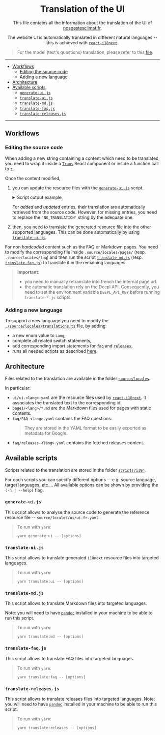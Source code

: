 <h1 align="center">Translation of the UI</h1>


<p align="center">This file contains all the information about the translation of the UI of <a href="https://nosgestesclimat.fr/">nosgestesclimat.fr</a>.</p>

<p align="center">The website UI is automatically translated in different natural languages -- this is achieved with
<a href="https://react.i18next.com/"><code>react-i18next</code></a>.</p>

> For the model (test's questions) translation, please refer to this [file](https:/github.com/datagir/nosgestesclimat/blob/master/docs/translation.md).

---

<!-- vim-markdown-toc GitLab -->

* [Workflows](#workflows)
    * [Editing the source code](#editing-the-source-code)
    * [Adding a new language](#adding-a-new-language)
* [Architecture](#architecture)
* [Available scripts](#available-scripts)
    * [`generate-ui.js`](#generate-uijs)
    * [`translate-ui.js`](#translate-uijs)
    * [`translate-md.js`](#translate-mdjs)
    * [`translate-faq.js`](#translate-faqjs)
    * [`translate-releases.js`](#translate-releasesjs)

<!-- vim-markdown-toc -->

---

## Workflows

### Editing the source code

When adding a new string containing a content which need to be translated,
you need to wrap it inside a [`Trans`](https://react.i18next.com/latest/trans-component) React component
or inside a function call to [`t`](https://react.i18next.com/latest/usetranslation-hook).

Once the content modified,

1. you can update the resource files with the [`generate-ui.js`](#generate-ui.js) script.
    <details>
    <summary>Script output example</summary>

    ```
    > yarn run generate:ui

    > nosgestesclimat-site@2.1.0 generate:ui
    > node scripts/i18n/generate-ui.js

    Static analysis of the source code...
    Adding missing entries...
    + Added 2 translations:
        Cacher l'objectif
        catégorie complétée
    ~ Updated 1 translations:
        components.stats.StatsContent.enSavoirPlus
    - Missing 2 translations:
        components.conversation.select.NumberedMosaic.choixAFaire
        components.conversation.select.NumberedMosaic.choixEnTrop
    Writting resources in /home/emile/Projects/datagir/nosgestesclimat-site/source/locales/ui/ui-fr.json...

    ```
    </details>

    For _added_ and _updated_ entries, their translation are automatically
    retrieved from the source code. However, for missing entries, you need
    to replace the `'NO_TRANSLATION'` string by the adequate one.

2. then, you need to translate the generated resource file into the other supported languages.
This can be done automatically by using [`translate-ui.js`](#translate-ui.js).

For non _hardcoded_ content such as the FAQ or Markdown pages.
You need to modify the corresponding file inside `.source/locales/pages/` (resp. `.source/locales/faq`)
and then run the script [`translate-md.js`](#translate-md.js) (resp. [`translate-faq.js`](#translate-faq.js))
to translate it in the remaining languages.

> **Important**:
>
> - you need to manually retranslate into french the internal page url.
> - the automatic translation rely on the Deepl API. Consequently, you need
>   to set the environment variable `DEEPL_API_KEY` before running
>   `translate-*.js` scripts.

### Adding a new language

To support a new language you need to modify the [`./source/locales/translations.ts`]()
file, by adding:

* a new enum value to `Lang`,
* complete all related switch statements,
* add corresponding import statements for [`faq`](#) and [`releases`](#),
* runs all needed scripts as described [here](#edit-the-source-code).

## Architecture

Files related to the translation are available in the folder
[`source/locales`](https://github.com/datagir/nosgestesclimat-site/tree/master/source/locales).

In particular:

- `ui/ui-<lang>.yaml` are the resource files used by [`react-i18next`](https://react.i18next.com/).
    It associates the translated text to the corresponding id.
- `pages/<lang>/*.md` are the Markdown files used for pages with static contents.
- `faq/FAQ-<lang>.yaml` contains the FAQ questions.
  > They are stored in the YAML format to be easily exported as metadata for Google.
- `faq/releases-<lang>.yaml` contains the fetched releases content.

## Available scripts

Scripts related to the translation are stored in the folder
[`scripts/i18n`](https://github.com/datagir/nosgestesclimat-site/tree/master/scripts/i18n).

For each scripts you can specify different options -- e.g. source language,
target languages, etc....
All available options can be shown by providing the `(-h | --help)` flag.

### `generate-ui.js`

This script allows to analyse the source code to generate the reference
resource file -- `source/locales/ui/ui-fr.yaml`.

>   To run with `yarn`:
>
>   ```
>   yarn generate:ui -- [options]
>   ```

### `translate-ui.js`

This script allows to translate generated `i18next` resource files into
targeted languages.

>   To run with `yarn`:
>
>   ```
>   yarn translate:ui -- [options]
>   ```

### `translate-md.js`

This script allows to translate Markdown files into targeted languages.

Note: you will need to have [`pandoc`](https://pandoc.org) installed in your
machine to be able to run this script.

>   To run with `yarn`:
>
>   ```
>   yarn translate:md -- [options]
>   ```

### `translate-faq.js`

This script allows to translate FAQ files into targeted languages.

>   To run with `yarn`:
>
>   ```
>   yarn translate:faq -- [options]
>   ```


### `translate-releases.js`

This script allows to translate releases files into targeted languages.
Note: you will need to have [`pandoc`](https://pandoc.org) installed in your
machine to be able to run this script.

>   To run with `yarn`:
>
>   ```
>   yarn translate:releases -- [options]
>   ```
